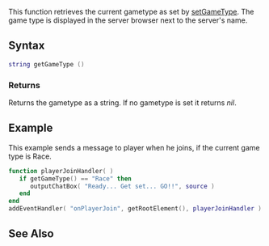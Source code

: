 This function retrieves the current gametype as set by [setGameType](/setGameType.md "wikilink"). The game type is displayed in the server browser next to the server's name.

Syntax
------

``` lua
string getGameType ()
```

### Returns

Returns the gametype as a string. If no gametype is set it returns *nil*.

Example
-------

This example sends a message to player when he joins, if the current game type is Race.

``` lua
function playerJoinHandler( )
   if getGameType() == "Race" then
      outputChatBox( "Ready... Get set... GO!!", source )
   end
end
addEventHandler( "onPlayerJoin", getRootElement(), playerJoinHandler )
```

See Also
--------
